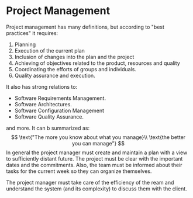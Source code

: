 # Project Management

Project management has many definitions, but according to "best practices" it requires:

1. Planning
2. Execution of the current plan
3. Inclusion of changes into the plan and the project
4. Achieving of objectives related to the product, resources and quality
5. Coordinating the efforts of groups and individuals.
6. Quality assurance and execution.

It also has strong relations to:

- Software Requirements Management.
- Software Architectures.
- Software Configuration Management
- Software Quality Assurance.

and more. It can b summarized as:
$$
\text{"The more you know about what you manage}\\ \text{the better you can manage"}
$$
In general the project manager must create and maintain a plan with a view to sufficiently distant future. The project must be clear with the important dates and the commitments. Also, the team must be informed about their tasks for the current week so they can organize themselves.

The project manager must take care of the efficiency of the ream and understand the system (and its complexity) to discuss them with the client.